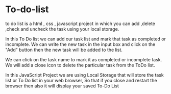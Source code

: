# To-do-list
to do list  is a html , css , javascript project in which you can add ,delete ,check and uncheck the task using your local storage. 

In this To Do list we can add our task list and mark that task as completed or incomplete. We can write the new task in the input box and click on the "Add" button then the new task will be added to the list.

We can click on the task name to mark it as completed or incomplete task. We will add a close icon to delete the particular task from the ToDo list.

In this JavaScript Project we are using Local Storage  that will store the task list or To Do list in your web browser, So that if you close and restart the browser then also it will display your saved To-Do List
